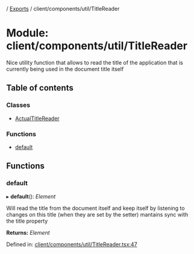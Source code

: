 [](../README.md) / [Exports](../modules.md) / client/components/util/TitleReader

# Module: client/components/util/TitleReader

Nice utility function that allows to read the title of the application
that is currently being used in the document title itself

## Table of contents

### Classes

- [ActualTitleReader](../classes/client_components_util_titlereader.actualtitlereader.md)

### Functions

- [default](client_components_util_titlereader.md#default)

## Functions

### default

▸ **default**(): *Element*

Will read the title from the document itself and keep itself
by listening to changes on this title (when they are set by the setter)
mantains sync with the title property

**Returns:** *Element*

Defined in: [client/components/util/TitleReader.tsx:47](https://github.com/onzag/itemize/blob/28218320/client/components/util/TitleReader.tsx#L47)
